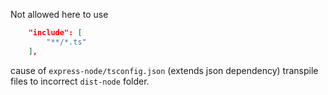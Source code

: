 Not allowed here to use
```json
	"include": [
		"**/*.ts"
	],
```
cause of `express-node/tsconfig.json` (extends json dependency) transpile files to incorrect `dist-node` folder.

